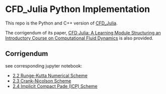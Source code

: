 # CFD_Julia Python Implementation

This repo is the Python and C++ version of [CFD_Julia](https://github.com/surajp92/CFD_Julia).

The corrigendum of its paper, [CFD Julia: A Learning Module Structuring an Introductory Course on Computational Fluid Dynamics](https://www.mdpi.com/2311-5521/4/3/159) is also provided.

## Corrigendum 
see corresponding jupyter notebook:
- [2.2 Runge-Kutta Numerical Scheme](./jupyter/02_Heat_Equation_RK3/rk3.ipynb)
- [2.3 Crank-Nicolson Scheme](./jupyter/03_Heat_Equation_CN/cn.ipynb)
- [2.4 Implicit Compact Pade (ICP) Scheme](./jupyter/04_Heat_Equation_ICP/icp.ipynb)